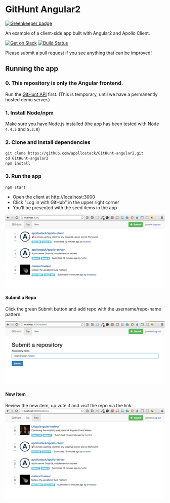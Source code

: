 # GitHunt Angular2

[![Greenkeeper badge](https://badges.greenkeeper.io/apollographql/GitHunt-Angular.svg)](https://greenkeeper.io/)

An example of a client-side app built with Angular2 and Apollo Client.

[![Get on Slack](https://img.shields.io/badge/slack-join-orange.svg)](http://www.apollostack.com/#slack)
[![Build Status](https://travis-ci.org/apollostack/GitHunt-angular2.svg?branch=master)](https://travis-ci.org/apollostack/GitHunt-angular2)

Please submit a pull request if you see anything that can be improved!

## Running the app

### 0. This repository is only the Angular frontend.

Run the [GitHunt API](https://github.com/apollostack/GitHunt-API) first.
(This is temporary, until we have a permanently hosted demo server.)

### 1. Install Node/npm

Make sure you have Node.js installed (the app has been tested with Node `4.4.5` and `5.3.0`)

### 2. Clone and install dependencies

```
git clone https://github.com/apollostack/GitHunt-angular2.git
cd GitHunt-angular2
npm install
```

### 3. Run the app

```
npm start
```

- Open the client at http://localhost:3000
- Click "Log in with GitHub" in the upper right corner
- You'll be presented with the seed items in the app

![GitHunt App](screenshots/GitHunt-app.png)

#### Submit a Repo
Click the green Submit button and add repo with the username/repo-name pattern.

![GitHunt App](screenshots/GitHunt-add.png)

#### New Item
Review the new item, up vote it and visit the repo via the link.   
![GitHunt App](screenshots/GitHunt-new.png)

